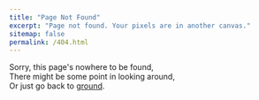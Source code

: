 ```yaml
---
title: "Page Not Found"
excerpt: "Page not found. Your pixels are in another canvas."
sitemap: false
permalink: /404.html
---
```


Sorry, this page's nowhere to be found,<br/>
There might be some point in looking around, <br/>
Or just go back to [ground](/).
